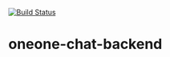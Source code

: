 [![Build Status](https://www.travis-ci.com/erickyvand/oneone-chat-backend.svg?branch=main)](https://www.travis-ci.com/erickyvand/oneone-chat-backend)
# oneone-chat-backend